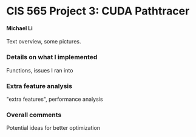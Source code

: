 CIS 565 Project 3: CUDA Pathtracer
==================================

#### Michael Li

Text overview, some pictures.





### Details on what I implemented

Functions, issues I ran into





### Extra feature analysis

"extra features", performance analysis





### Overall comments

Potential ideas for better optimization
